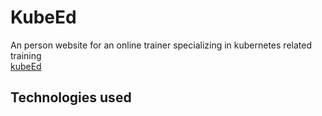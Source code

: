 # KubeEd
An person website for an online trainer specializing in kubernetes related training  
[kubeEd](www.kubeed.com)

## Technologies used
